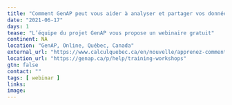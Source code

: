 ```yaml
---
title: "Comment GenAP peut vous aider à analyser et partager vos données"
date: "2021-06-17"
days: 1
tease: "L’équipe du projet GenAP vous propose un webinaire gratuit"
continent: NA
location: "GenAP, Online, Québec, Canada"
external_url: "https://www.calculquebec.ca/en/nouvelle/apprenez-comment-genap-peut-vous-aider-a-analyser-et-partager-vos-donnees/"
location_url: "https://genap.ca/p/help/training-workshops"
gtn: false
contact: ""
tags: [ webinar ]
links:
image: 
---
```

